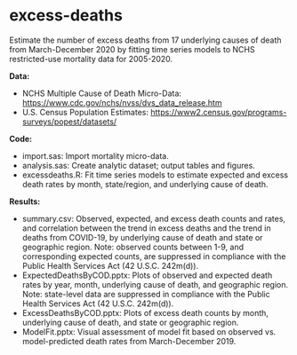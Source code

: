 # excess-deaths
Estimate the number of excess deaths from 17 underlying causes of death from March-December 2020 by fitting time series models to NCHS restricted-use mortality data for 2005-2020.

**Data:**
- NCHS Multiple Cause of Death Micro-Data: https://www.cdc.gov/nchs/nvss/dvs_data_release.htm
- U.S. Census Population Estimates: https://www2.census.gov/programs-surveys/popest/datasets/
  
**Code:**
- import.sas: Import mortality micro-data.
- analysis.sas: Create analytic dataset; output tables and figures.
- excessdeaths.R: Fit time series models to estimate expected and excess death rates by month, state/region, and underlying cause of death.

**Results:**
- summary.csv: Observed, expected, and excess death counts and rates, and correlation between the trend in excess deaths and the trend in deaths from COVID-19, by underlying cause of death and state or geographic region. Note: observed counts between 1-9, and corresponding expected counts, are suppressed in compliance with the Public Health Services Act (42 U.S.C. 242m(d)).
- ExpectedDeathsByCOD.pptx: Plots of observed and expected death rates by year, month, underlying cause of death, and geographic region. Note: state-level data are suppressed in compliance with the Public Health Services Act (42 U.S.C. 242m(d)).
- ExcessDeathsByCOD.pptx: Plots of excess death counts by month, underlying cause of death, and state or geographic region.
- ModelFit.pptx: Visual assessment of model fit based on observed vs. model-predicted death rates from March-December 2019.
